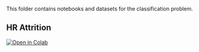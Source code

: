 This folder contains notebooks and datasets for the classification problem.


## HR Attrition

[![Open in Colab](https://colab.research.google.com/assets/colab-badge.svg)](https://github.com/manaranjanp/MLDLStudents/blob/main/Classification/Classification_HR_Attrition_Analysis_V2.ipynb)
